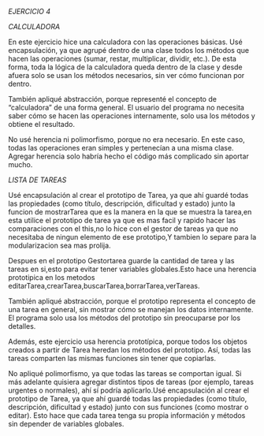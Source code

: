 *EJERCICIO 4*

*CALCULADORA*

En este ejercicio hice una calculadora con las operaciones básicas.
Usé encapsulación, ya que agrupé dentro de una clase todos los métodos que hacen las operaciones (sumar, restar, multiplicar, dividir, etc.).
De esta forma, toda la lógica de la calculadora queda dentro de la clase y desde afuera solo se usan los métodos necesarios, sin ver cómo funcionan por dentro.

También apliqué abstracción, porque representé el concepto de “calculadora” de una forma general. El usuario del programa no necesita saber cómo se hacen las operaciones internamente, solo usa los métodos y obtiene el resultado.

No usé herencia ni polimorfismo, porque no era necesario. En este caso, todas las operaciones eran simples y pertenecían a una misma clase. Agregar herencia solo habría hecho el código más complicado sin aportar mucho.

*LISTA DE TAREAS*

Usé encapsulación al crear el prototipo de Tarea, ya que ahí guardé todas las propiedades (como título, descripción, dificultad y estado) junto la funcion de mostrarTarea que es la manera en la que se muestra la tarea,en esta utilice el prototipo de tarea ya que es mas facil y rapido hacer las comparaciones con el this,no lo hice con el gestor de tareas ya que no necesitaba de ningun elemento de ese prototipo,Y tambien lo separe para la modularizacion sea mas prolija.

Despues en el prototipo Gestortarea guarde la cantidad de tarea y las tareas en si,esto para evitar tener variables globales.Esto hace una herencia prototipica en los metodos editarTarea,crearTarea,buscarTarea,borrarTarea,verTareas.


También apliqué abstracción, porque el prototipo representa el concepto de una tarea en general, sin mostrar cómo se manejan los datos internamente. El programa solo usa los métodos del prototipo sin preocuparse por los detalles.

Además, este ejercicio usa herencia prototípica, porque todos los objetos creados a partir de Tarea heredan los métodos del prototipo. Así, todas las tareas comparten las mismas funciones sin tener que copiarlas.

No apliqué polimorfismo, ya que todas las tareas se comportan igual. Si más adelante quisiera agregar distintos tipos de tareas (por ejemplo, tareas urgentes o normales), ahí sí podría aplicarlo.Usé encapsulación al crear el prototipo de Tarea, ya que ahí guardé todas las propiedades (como título, descripción, dificultad y estado) junto con sus funciones (como mostrar o editar).
Esto hace que cada tarea tenga su propia información y métodos sin depender de variables globales.

